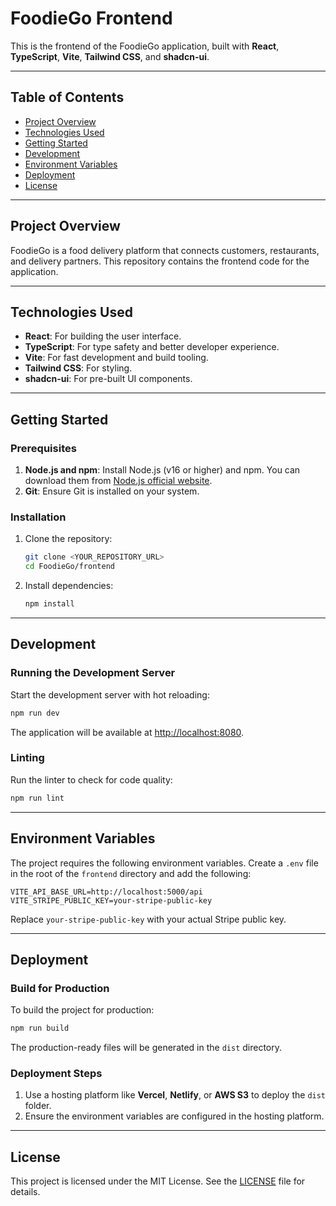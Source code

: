 # FoodieGo Frontend

This is the frontend of the FoodieGo application, built with **React**, **TypeScript**, **Vite**, **Tailwind CSS**, and **shadcn-ui**.

---

## Table of Contents

- [Project Overview](#project-overview)
- [Technologies Used](#technologies-used)
- [Getting Started](#getting-started)
- [Development](#development)
- [Environment Variables](#environment-variables)
- [Deployment](#deployment)
- [License](#license)

---

## Project Overview

FoodieGo is a food delivery platform that connects customers, restaurants, and delivery partners. This repository contains the frontend code for the application.

---

## Technologies Used

- **React**: For building the user interface.
- **TypeScript**: For type safety and better developer experience.
- **Vite**: For fast development and build tooling.
- **Tailwind CSS**: For styling.
- **shadcn-ui**: For pre-built UI components.

---

## Getting Started

### Prerequisites

1. **Node.js and npm**: Install Node.js (v16 or higher) and npm. You can download them from [Node.js official website](https://nodejs.org/).
2. **Git**: Ensure Git is installed on your system.

### Installation

1. Clone the repository:
   ```sh
   git clone <YOUR_REPOSITORY_URL>
   cd FoodieGo/frontend
   ```

2. Install dependencies:
   ```sh
   npm install
   ```

---

## Development

### Running the Development Server

Start the development server with hot reloading:
```sh
npm run dev
```

The application will be available at [http://localhost:8080](http://localhost:8080).

### Linting

Run the linter to check for code quality:
```sh
npm run lint
```

---

## Environment Variables

The project requires the following environment variables. Create a `.env` file in the root of the `frontend` directory and add the following:

```env
VITE_API_BASE_URL=http://localhost:5000/api
VITE_STRIPE_PUBLIC_KEY=your-stripe-public-key
```

Replace `your-stripe-public-key` with your actual Stripe public key.

---

## Deployment

### Build for Production

To build the project for production:
```sh
npm run build
```

The production-ready files will be generated in the `dist` directory.

### Deployment Steps

1. Use a hosting platform like **Vercel**, **Netlify**, or **AWS S3** to deploy the `dist` folder.
2. Ensure the environment variables are configured in the hosting platform.

---

## License

This project is licensed under the MIT License. See the [LICENSE](../LICENSE) file for details.
